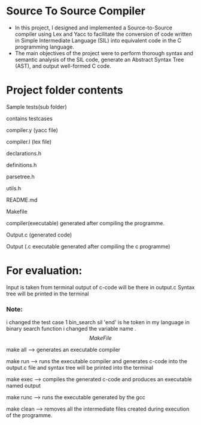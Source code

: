 # Source To Source Compiler

- In this project, I designed and implemented a Source-to-Source compiler using Lex and Yacc to facilitate the
conversion of code written in Simple Intermediate Language (SIL) into equivalent code in the C programming
language.
- The main objectives of the project were to perform thorough syntax and semantic analysis of the
SIL code, generate an Abstract Syntax Tree (AST), and output well-formed C code.


# Project folder contents 
Sample tests(sub folder)

contains testcases

compiler.y (yacc file)

compiler.l  (lex file)

declarations.h

definitions.h

parsetree.h

utils.h

README.md

Makefile  
   
compiler(executable) generated after compiling the programme.

Output.c (generated code)

Output (.c executable generated after compiling the c programme)

# For evaluation: 

Input is taken from terminal 
output of c-code will be there  in output.c
Syntax tree will be printed in the terminal 

###  Note:
i changed the test case 1 bin_search sil 'end' is he token in my language in binary search function i changed the variable name .
$$MakeFile$$

make all --> generates an executable compiler 

make run --> runs the executable compiler and generates c-code into the output.c file and syntax tree will be printed into the terminal 

make exec --> compiles the generated c-code and produces an executable named output

make runc --> runs the executable generated by the gcc

make clean --> removes all the intermediate files created during execution of the programme.

